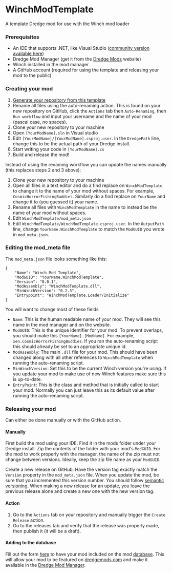 # WinchModTemplate
A template Dredge mod for use with the Winch mod loader

### Prerequisites
- An IDE that supports .NET, like Visual Studio ([community version available here](http://visualstudio.microsoft.com/thank-you-downloading-visual-studio/?sku=Community))
- Dredge Mod Manager (get it from the [Dredge Mods](https://dredgemods.com) website)
- Winch installed in the mod manager
- A GitHub account (required for using the template and releasing your mod to the public)

### Creating your mod
1. [Generate your repository from this template](https://github.com/new?template_name=WinchModTemplate&template_owner=DREDGE-Mods)
2. Rename all files using the auto-renaming action. This is found on your new repository on GitHub, click the `Actions` tab then `Auto-Renaming`, then `Run workflow` and input your username and the name of your mod (pascal case, no spaces).
3. Clone your new repository to your machine
4. Open `[YourModName].sln` in Visual studio
5. Edit `[YourModName]/[YourModName].csproj.user`. In the `DredgePath` line, change this to be the actual path of your Dredge install.
6. Start writing your code in `[YourModName].cs`
7. Build and release the mod!

Instead of using the renaming workflow you can update the names manually (this replaces steps 2 and 3 above):
1. Clone your new repository to your machine
2. Open all files in a text editor and do a find replace on `WinchModTemplate` to change it to the name of your mod without spaces. For example, `CosmicHorrorFishingBuddies`. Similarly do a find replace on `YourName` and change it to (you guessed it) your name.
3. Rename all files with `WinchModTemplate` in the name to instead be the name of your mod without spaces.
4. Edit `WinchModTemplate/mod_meta.json`
5. Edit `WinchModTemplate/WinchModTemplate.csproj.user`. In the `OutputPath` line, change `YourName.WinchModTemplate` to match the `ModGUID` you wrote in `mod_meta.json`.

### Editing the mod_meta file

The `mod_meta.json` file looks something like this:
```
{
	"Name": "Winch Mod Template",
	"ModGUID": "YourName.WinchModTemplate",
	"Version": "0.0.1",
	"ModAssembly": "WinchModTemplate.dll",
	"MinWinchVersion": "0.2.3",
	"Entrypoint": "WinchModTemplate.Loader/Initialize"
}
```
You will want to change most of these fields

- `Name`: This is the human readable name of your mod. They will see this name in the mod manager and on the website.
- `ModGUID`: This is the unique identifier for your mod. To prevent overlaps, you should make this `[YourName].[ModName]`. For example, `xen.CosmicHorrorFishingBuddies`. If you ran the auto-renaming script this should already be set to an appropriate unique id.
- `ModAssembly`: The main `.dll` file for your mod. This should have been changed along with all other references to `WinchModTemplate` when running the auto-renaming script.
- `MinWinchVersion`: Set this to be the current Winch version you're using. If you update your mod to make use of new Winch features make sure this is up-to-date.
- `EntryPoint`: This is the class and method that is initially called to start your mod. Normally you can just leave this as its default value after running the auto-renaming script.

### Releasing your mod
Can either be done manually or with the GitHub action.

#### Manually
First build the mod using your IDE. Find it in the mods folder under your Dredge install. Zip the contents of the folder with your mod's `ModGUID`. For the mod to work properly with the manager, the name of the zip must not change between versions. Ideally, keep the zip file name as your `ModGUID`.

Create a new release on GitHub. Have the version tag exactly match the `Version` property in the `mod_meta.json` file. When you update the mod, be sure that you incremented this version number. You should follow [semantic versioning](https://semver.org/). When making a new release for an update, you leave the previous release alone and create a new one with the new version tag.

#### Action
1. Go to the `Actions` tab on your repository and manually trigger the `Create Release` action.
2. Go to the releases tab and verify that the release was properly made, then publish it (it will be a draft).

#### Adding to the database
Fill out the form [here](https://github.com/DREDGE-Mods/DredgeModDatabase/issues/new?assignees=&labels=add-new-mod&projects=&template=add-new-mod.yml&title=%5BYour+mod+name+here%5D) to have your mod included on the mod [database](https://github.com/DREDGE-Mods/DredgeModDatabase). This will allow your mod to be featured on [dredgemods.com](https://dredgemods.com/) and make it available in the [Dredge Mod Manager](https://github.com/DREDGE-Mods/DredgeModManager).
